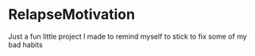# RelapseMotivation
Just a fun little project I made to remind myself to stick to fix some of my bad habits
